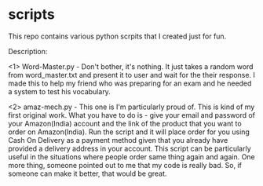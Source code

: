 # scripts

This repo contains various python scrpits that I created just for fun.

Description:

<1> Word-Master.py - Don't bother, it's nothing. It just takes a random word from word_master.txt and present it to user and wait for the their response. I made this to help my friend who was preparing for an exam and he needed a system to test his vocabulary.

<2> amaz-mech.py - This one is I'm particularly proud of. This is kind of my first original work. What you have to do is - give your email and password of your Amazon(India) account and the link of the product that you want to order on Amazon(India). Run the script and it will place order for you using Cash On Delivery as a payment method given that you already have provided a delivery address in your account.
This script can be particularly useful in the situations where people order same thing again and again.
One more thing, someone pointed out to me that my code is really bad. So, if someone can make it better, that would be great.
